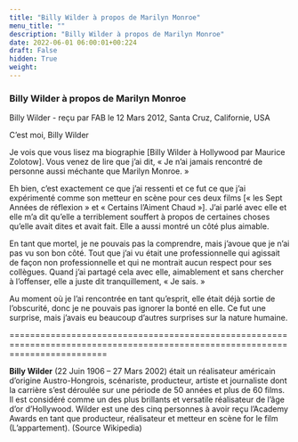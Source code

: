 ```yaml
---
title: "Billy Wilder à propos de Marilyn Monroe"
menu_title: ""
description: "Billy Wilder à propos de Marilyn Monroe"
date: 2022-06-01 06:00:01+00:224
draft: False
hidden: True
weight:
---
```

### Billy Wilder à propos de Marilyn Monroe

Billy Wilder - reçu par FAB le 12 Mars 2012, Santa Cruz, Californie, USA

C’est moi, Billy Wilder

Je vois que vous lisez ma biographie [Billy Wilder à Hollywood par Maurice Zolotow]. Vous venez de lire que j’ai dit, « Je n’ai jamais rencontré de personne aussi méchante que Marilyn Monroe. »

Eh bien, c’est exactement ce que j’ai ressenti et ce fut ce que j’ai expérimenté comme son metteur en scène pour ces deux films [« les Sept Années de réflexion » et « Certains l’Aiment Chaud »]. J’ai parlé avec elle et elle m’a dit qu’elle a terriblement souffert à propos de certaines choses qu’elle avait dites et avait fait. Elle a aussi montré un côté plus aimable.

En tant que mortel, je ne pouvais pas la comprendre, mais j’avoue que je n’ai pas vu son bon côté. Tout que j’ai vu était une professionnelle qui agissait de façon non professionnelle et qui ne montrait aucun respect pour ses collègues. Quand j’ai partagé cela avec elle, aimablement et sans chercher à l’offenser, elle a juste dit tranquillement, « Je sais. »

Au moment où je l’ai rencontrée en tant qu’esprit, elle était déjà sortie de l’obscurité, donc je ne pouvais pas ignorer la bonté en elle. Ce fut une surprise, mais j’avais eu beaucoup d’autres surprises sur la nature humaine.

===============================================================================================================================

**Billy Wilder** (22 Juin 1906 – 27 Mars 2002) était un réalisateur américain d’origine Austro-Hongrois, scénariste, producteur, artiste et journaliste dont la carrière s’est déroulée sur une période de 50 années et plus de 60 films. Il est considéré comme un des plus brillants et versatile réalisateur de l’âge d’or d’Hollywood. Wilder est une des cinq personnes à avoir reçu l’Academy Awards en tant que producteur, réalisateur et metteur en scène for le film (L’appartement). (Source Wikipedia) 

